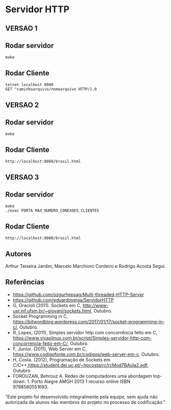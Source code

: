 # Servidor HTTP

## VERSAO 1
## Rodar servidor
```
make
```
## Rodar Cliente
```
telnet localhost 8080
GET "caminhoarquivo/nomearquivo HTTP/1.0
```

## VERSAO 2
## Rodar servidor
```
make
```
## Rodar Cliente
```
http://localhost:8080/brasil.html
```

## VERSAO 3
## Rodar servidor
```
make
./exec PORTA MAX_NUMERO_CONEXOES_CLIENTES
```
## Rodar Cliente
```
http://localhost:8080/brasil.html
```



## Autores
Arthur Teixeira Jardim, Marcelo Marchioro Cordeiro e Rodrigo Acosta Segui.

## Referências

- https://github.com/ozgurhepsag/Multi-threaded-HTTP-Server
- https://github.com/eduardoveiga/ServidorHTTP
- G, Gracioli.(2011). Sockets em C, http://www-usr.inf.ufsm.br/~giovani/sockets.html, Outubro.
- Socket Programming in C, https://bitwordblog.wordpress.com/2017/01/17/socket-programming-in-c/, Outubro.
- R, Lopes, (2011),  Simples servidor http com concorrência feito em C, https://www.vivaolinux.com.br/script/Simples-servidor-http-com-concorrencia-feito-em-C/, Outubro. 
- F, Junior. (2011), Web Server em C, https://www.codigofonte.com.br/codigos/web-server-em-c, Outubro.
- H, Costa. (2012), Programação de Sockets em C/C++,https://student.dei.uc.pt/~hpcosta/rc/rcMod7BAula2.pdf, Outubro.
- FOROUZAN, Behrouz A. Redes de computadores uma abordagem top-down. 1. Porto Alegre AMGH 2013 1 recurso online ISBN 9788580551693.


“Este projeto foi desenvolvido integralmente pela equipe, sem ajuda não autorizada de alunos não membros do projeto no processo de codificação.”


